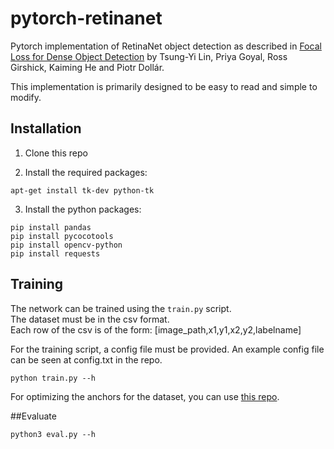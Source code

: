# pytorch-retinanet


Pytorch  implementation of RetinaNet object detection as described in [Focal Loss for Dense Object Detection](https://arxiv.org/abs/1708.02002) by Tsung-Yi Lin, Priya Goyal, Ross Girshick, Kaiming He and Piotr Dollár.

This implementation is primarily designed to be easy to read and simple to modify.


## Installation

1) Clone this repo

2) Install the required packages:

```
apt-get install tk-dev python-tk
```

3) Install the python packages:
	
```
pip install pandas
pip install pycocotools
pip install opencv-python
pip install requests

```

## Training

The network can be trained using the `train.py` script.  
The dataset must be in the csv format.   
Each row of the csv is of the form: \[image_path,x1,y1,x2,y2,labelname\]  

For the training script, a config file must be provided. An example config file can be seen at config.txt in the repo.

```
python train.py --h 
```

For optimizing the anchors for the dataset, you can use [this repo](https://github.com/curbFlow/anchor-optimization).

##Evaluate

`python3 eval.py --h`